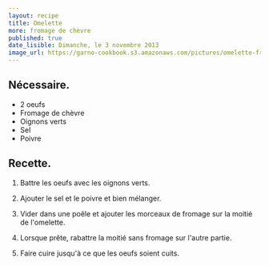 ```yaml
---
layout: recipe
title: Omelette
more: fromage de chèvre
published: true
date_lisible: Dimanche, le 3 novembre 2013
image_url: https://garno-cookbook.s3.amazonaws.com/pictures/omelette-fromage-chevre.jpg
---
```


## Nécessaire.
* 2 oeufs
* Fromage de chèvre
* Oignons verts
* Sel
* Poivre

## Recette.

1. Battre les oeufs avec les oignons verts.

2. Ajouter le sel et le poivre et bien mélanger.

3. Vider dans une poêle et ajouter les morceaux de fromage sur la moitié de l'omelette.

4. Lorsque prête, rabattre la moitié sans fromage sur l'autre partie.

5. Faire cuire jusqu'à ce que les oeufs soient cuits.
